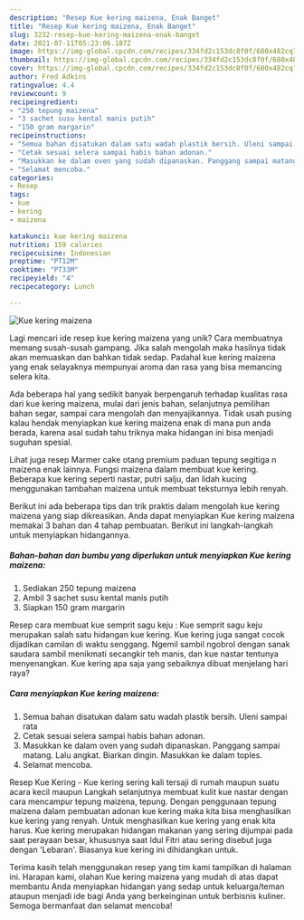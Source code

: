 ```yaml
---
description: "Resep Kue kering maizena, Enak Banget"
title: "Resep Kue kering maizena, Enak Banget"
slug: 3232-resep-kue-kering-maizena-enak-banget
date: 2021-07-11T05:23:06.187Z
image: https://img-global.cpcdn.com/recipes/334fd2c153dc8f0f/680x482cq70/kue-kering-maizena-foto-resep-utama.jpg
thumbnail: https://img-global.cpcdn.com/recipes/334fd2c153dc8f0f/680x482cq70/kue-kering-maizena-foto-resep-utama.jpg
cover: https://img-global.cpcdn.com/recipes/334fd2c153dc8f0f/680x482cq70/kue-kering-maizena-foto-resep-utama.jpg
author: Fred Adkins
ratingvalue: 4.4
reviewcount: 9
recipeingredient:
- "250 tepung maizena"
- "3 sachet susu kental manis putih"
- "150 gram margarin"
recipeinstructions:
- "Semua bahan disatukan dalam satu wadah plastik bersih. Uleni sampai rata"
- "Cetak sesuai selera sampai habis bahan adonan."
- "Masukkan ke dalam oven yang sudah dipanaskan. Panggang sampai matang. Lalu angkat. Biarkan dingin. Masukkan ke dalam toples."
- "Selamat mencoba."
categories:
- Resep
tags:
- kue
- kering
- maizena

katakunci: kue kering maizena 
nutrition: 159 calories
recipecuisine: Indonesian
preptime: "PT12M"
cooktime: "PT33M"
recipeyield: "4"
recipecategory: Lunch

---
```



![Kue kering maizena](https://img-global.cpcdn.com/recipes/334fd2c153dc8f0f/680x482cq70/kue-kering-maizena-foto-resep-utama.jpg)

Lagi mencari ide resep kue kering maizena yang unik? Cara membuatnya memang susah-susah gampang. Jika salah mengolah maka hasilnya tidak akan memuaskan dan bahkan tidak sedap. Padahal kue kering maizena yang enak selayaknya mempunyai aroma dan rasa yang bisa memancing selera kita.

Ada beberapa hal yang sedikit banyak berpengaruh terhadap kualitas rasa dari kue kering maizena, mulai dari jenis bahan, selanjutnya pemilihan bahan segar, sampai cara mengolah dan menyajikannya. Tidak usah pusing kalau hendak menyiapkan kue kering maizena enak di mana pun anda berada, karena asal sudah tahu triknya maka hidangan ini bisa menjadi suguhan spesial.

Lihat juga resep Marmer cake otang premium paduan tepung segitiga n maizena enak lainnya. Fungsi maizena dalam membuat kue kering. Beberapa kue kering seperti nastar, putri salju, dan lidah kucing menggunakan tambahan maizena untuk membuat teksturnya lebih renyah.


Berikut ini ada beberapa tips dan trik praktis dalam mengolah kue kering maizena yang siap dikreasikan. Anda dapat menyiapkan Kue kering maizena memakai 3 bahan dan 4 tahap pembuatan. Berikut ini langkah-langkah untuk menyiapkan hidangannya.

<!--inarticleads1-->

##### Bahan-bahan dan bumbu yang diperlukan untuk menyiapkan Kue kering maizena:

1. Sediakan 250 tepung maizena
1. Ambil 3 sachet susu kental manis putih
1. Siapkan 150 gram margarin


Resep cara membuat kue semprit sagu keju : Kue semprit sagu keju merupakan salah satu hidangan kue kering. Kue kering juga sangat cocok dijadikan camilan di waktu senggang. Ngemil sambil ngobrol dengan sanak saudara sambil menikmati secangkir teh manis, dan kue nastar tentunya menyenangkan. Kue kering apa saja yang sebaiknya dibuat menjelang hari raya? 

<!--inarticleads2-->

##### Cara menyiapkan Kue kering maizena:

1. Semua bahan disatukan dalam satu wadah plastik bersih. Uleni sampai rata
1. Cetak sesuai selera sampai habis bahan adonan.
1. Masukkan ke dalam oven yang sudah dipanaskan. Panggang sampai matang. Lalu angkat. Biarkan dingin. Masukkan ke dalam toples.
1. Selamat mencoba.


Resep Kue Kering - Kue kering sering kali tersaji di rumah maupun suatu acara kecil maupun Langkah selanjutnya membuat kulit kue nastar dengan cara mencampur tepung maizena, tepung. Dengan penggunaan tepung maizena dalam pembuatan adonan kue kering maka kita bisa menghasilkan kue kering yang renyah. Untuk menghasilkan kue kering yang enak kita harus. Kue kering merupakan hidangan makanan yang sering dijumpai pada saat perayaan besar, khususnya saat Idul Fitri atau sering disebut juga dengan &#39;Lebaran&#39;. Biasanya kue kering ini dihidangkan untuk. 

Terima kasih telah menggunakan resep yang tim kami tampilkan di halaman ini. Harapan kami, olahan Kue kering maizena yang mudah di atas dapat membantu Anda menyiapkan hidangan yang sedap untuk keluarga/teman ataupun menjadi ide bagi Anda yang berkeinginan untuk berbisnis kuliner. Semoga bermanfaat dan selamat mencoba!
